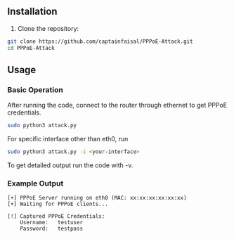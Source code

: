 ## Installation

1. Clone the repository:
```bash
git clone https://github.com/captainfaisal/PPPoE-Attack.git
cd PPPoE-Attack
```

## Usage

### Basic Operation
After running the code, connect to the router through ethernet to get PPPoE credentials.
```bash
sudo python3 attack.py
```
For specific interface other than eth0, run

```bash
sudo python3 attack.py -i <your-interface>
```
To get detailed output run the code with -v.

### Example Output
```
[+] PPPoE Server running on eth0 (MAC: xx:xx:xx:xx:xx:xx)
[+] Waiting for PPPoE clients...

[!] Captured PPPoE Credentials:
    Username:   testuser
    Password:   testpass
```
